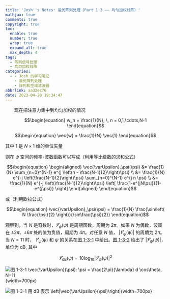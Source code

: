 ```yaml
---
title: 'Josh''s Notes: 最优阵列处理（Part 1.3 —— 均匀加权线阵）'
mathjax: true
comments: true
copyright: true
toc:
  enable: true
  number: true
  wrap: true
  expand_all: true
  max_depth: 4
tags:
  - 阵列信号处理
  - 均匀加权线阵
categories:
  - - Josh 的学习笔记
    - 最优阵列处理
    - 阵列和空域滤波器
abbrlink: aa32ec76
date: 2023-04-20 19:34:47
---
```


&emsp;&emsp;现在把注意力集中到均匀加权的情况

$$\begin{equation}
  w_n = \frac{1}{N}, \, n = 0,1,\cdots,N-1
\end{equation}$$

$$\begin{equation}
  \vec{w} = \frac{1}{N} \vec{1}
\end{equation}$$

其中 1 是 $N \times 1$ 维的单位矢量

则在 $\psi$ 空间的频率-波数函数可以写成（利用等比级数的求和公式）

$$\begin{equation}
  \begin{aligned}
    \vec{\varUpsilon}_\psi(\psi) &= \frac{1}{N} \sum_{n=0}^{N-1}  e^{j \left(n - \frac{N-1}{2}\right)\psi} \\
    &= \frac{1}{N} e^{-j \left(\frac{N-1}{2}\right)\psi} \sum_{n=0}^{N-1} e^{j n \psi} \\
    &= \frac{1}{N} e^{-j \left(\frac{N-1}{2}\right)\psi} \left[ \frac{1-e^{jN\psi}}{1-e^{j\psi}} \right]
  \end{aligned}
\end{equation}$$

或（利用欧拉公式）

$$\begin{equation}
  \vec{\varUpsilon}_\psi(\psi) = \frac{1}{N} \frac{\sin\left( N \frac{\psi}{2} \right)}{\sin\frac{\psi}{2}}
\end{equation}$$

<!-- more -->

观察到，当 $N$ 是奇数时，$\vec{\varUpsilon}_\psi(\psi)$ 是周期函数，周期为 $2\pi$。如果 $N$ 为偶数，波瓣在 $\pm 2 \pi$、$\pm 6 \pi$ 处的值为负值，周期为 $4 \pi$。对任意 $N$ 值， $\left|\vec{\varUpsilon}_\psi(\psi)\right|$ 的周期为 $2 \pi$。当 $N = 11$  时， $\vec{\varUpsilon}_\psi(\psi)$ 和 $\psi$ 的关系在[图 1-3-1](#fig.1-3-1) 中给出。[图 1-3-2](#fig.1-3-2) 给出了 $\left|\vec{\varUpsilon}_\psi(\psi)\right|$，单位为 dB, 其中

$$\begin{equation}
  \vec{\varUpsilon}_\mathrm{dB}(\psi) = 10 \log_{10} \left|\vec{\varUpsilon}_\psi(\psi)\right|^2
\end{equation}$$

<a id="fig.1-3-1"></a>

![图 1-3-1 $\vec{\varUpsilon}(\psi): \psi = \frac{2\pi}{\lambda} d \cos\theta, N=11$](https://josh-blog-1257563604.cos.ap-beijing.myqcloud.com/img/2023-04-20-josh-oap-part-1-3/2023-04-20-josh-oap-part-1-3-010-FrequencyWavenumberResponseFunction.svg){width=700px}

<a id="fig.1-3-2"></a>

![图 1-3-1 用 dB 表示 $\left|\vec{\varUpsilon}(\psi)\right|$](https://josh-blog-1257563604.cos.ap-beijing.myqcloud.com/img/2023-04-20-josh-oap-part-1-3/2023-04-20-josh-oap-part-1-3-020-FrequencyWavenumberResponseFunctionInDB.svg){width=700px}
